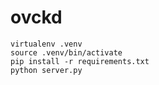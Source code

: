 # ovckd

```
virtualenv .venv
source .venv/bin/activate
pip install -r requirements.txt
python server.py
```

